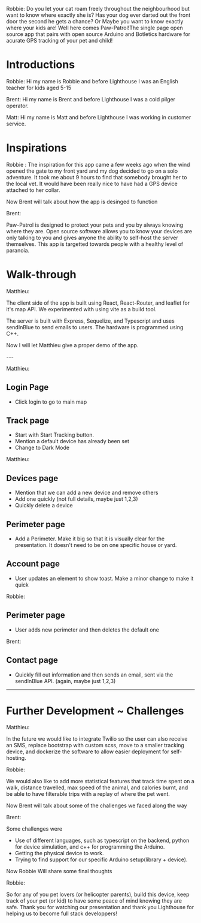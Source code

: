 Robbie:
Do you let your cat roam freely throughout the neighbourhood but want to know where exactly she is?
Has your dog ever darted out the front door the second he gets a chance?
Or Maybe you want to know exactly where your kids are!
Well here comes Paw-Patrol!The single page open source app that pairs with open source Arduino and Botletics hardware for acurate GPS tracking of your pet and child!

# Introductions

Robbie:
Hi my name is Robbie and before Lighthouse I was an English teacher for kids aged 5-15

Brent:
Hi my name is Brent and before Lighthouse I was a cold pilger operator.

Matt:
Hi my name is Matt and before Lighthouse I was working in customer service.

# Inspirations

Robbie :
The inspiration for this app came a few weeks ago when the wind opened the gate to my front yard and my dog decided to go on a solo adventure. It took me about 9 hours to find that somebody brought her to the local vet. It would have been really nice to have had a GPS device attached to her collar.

Now Brent will talk about how the app is desinged to function

Brent:

<p>
  Paw-Patrol is designed to protect your pets and you by always knowing where they are. Open source software allows you to know your devices are only talking to you and gives anyone the ability to self-host the server themselves. This app is targetted towards people with a healthy level of paranoia.
</p>

# Walk-through

Matthieu:

<p>
  The client side of the app is built using React, React-Router, and leaflet for it's map API. We experimented with using vite as a build tool.
</p>

<p>
  The server is built with Express, Sequelize, and Typescript and uses sendInBlue to send emails to users. The hardware is programmed using C++.
</p>

<p>
  Now I will let Matthieu give a proper demo of the app. 
</p>
---

Matthieu:

## Login Page

- Click login to go to main map

## Track page

- Start with Start Tracking button.
- Mention a default device has already been set
- Change to Dark Mode

Matthieu:

## Devices page

- Mention that we can add a new device and remove others
- Add one quickly (not full details, maybe just 1,2,3)
- Quickly delete a device

## Perimeter page

- Add a Perimeter. Make it big so that it is visually clear for the presentation. It doesn't need to be on one specific house or yard.

## Account page

- User updates an element to show toast. Make a minor change to make it quick

Robbie:

## Perimeter page

- User adds new perimeter and then deletes the default one

Brent:

## Contact page

- Quickly fill out information and then sends an email, sent via the sendInBlue API. (again, maybe just 1,2,3)

---

# Further Development ~ Challenges

Matthieu:

<p>
  In the future we would like to integrate Twilio so the user can also receive an SMS, replace bootstrap with custom scss, move to a smaller tracking device, and dockerize the software to allow easier deployment for self-hosting.
</p>

Robbie:

<p>
  We would also like to add more statistical features that track time spent on a walk, distance travelled, max speed of the animal, and calories burnt, and be able to have filterable trips with a replay of where the pet went.

Now Brent will talk about some of the challenges we faced along the way

</p>

Brent:

<p>
  Some challenges were

- Use of different languages, such as typescript on the backend, python for device simulation, and c++ for programming the Arduino.
- Getting the physical device to work.
- Trying to find support for our specific Arduino setup(library + device).

Now Robbie Will share some final thoughts

</p>

Robbie:

<p>So for any of you pet lovers (or helicopter parents), build this device, keep track of your pet (or kid) to have some peace of mind knowing they are safe. Thank you for watching our presentation and thank you Lighthouse for helping us to become full stack developpers! </p>
